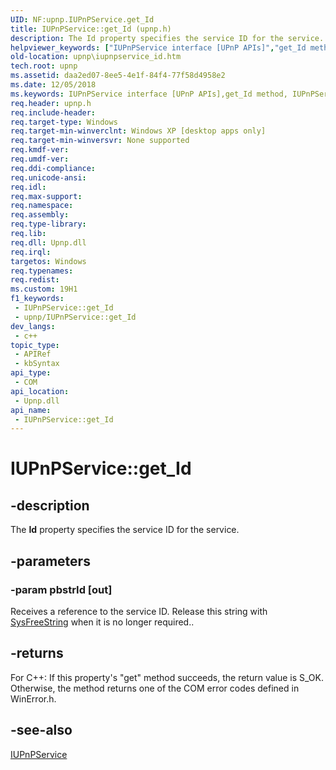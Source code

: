 ```yaml
---
UID: NF:upnp.IUPnPService.get_Id
title: IUPnPService::get_Id (upnp.h)
description: The Id property specifies the service ID for the service.
helpviewer_keywords: ["IUPnPService interface [UPnP APIs]","get_Id method","IUPnPService.get_Id","IUPnPService::get_Id","_upnp_iupnpservice_id","get_Id","get_Id method [UPnP APIs]","get_Id method [UPnP APIs]","IUPnPService interface","upnp.iupnpservice_id","upnp/IUPnPService::get_Id"]
old-location: upnp\iupnpservice_id.htm
tech.root: upnp
ms.assetid: daa2ed07-8ee5-4e1f-84f4-77f58d4958e2
ms.date: 12/05/2018
ms.keywords: IUPnPService interface [UPnP APIs],get_Id method, IUPnPService.get_Id, IUPnPService::get_Id, _upnp_iupnpservice_id, get_Id, get_Id method [UPnP APIs], get_Id method [UPnP APIs],IUPnPService interface, upnp.iupnpservice_id, upnp/IUPnPService::get_Id
req.header: upnp.h
req.include-header: 
req.target-type: Windows
req.target-min-winverclnt: Windows XP [desktop apps only]
req.target-min-winversvr: None supported
req.kmdf-ver: 
req.umdf-ver: 
req.ddi-compliance: 
req.unicode-ansi: 
req.idl: 
req.max-support: 
req.namespace: 
req.assembly: 
req.type-library: 
req.lib: 
req.dll: Upnp.dll
req.irql: 
targetos: Windows
req.typenames: 
req.redist: 
ms.custom: 19H1
f1_keywords:
 - IUPnPService::get_Id
 - upnp/IUPnPService::get_Id
dev_langs:
 - c++
topic_type:
 - APIRef
 - kbSyntax
api_type:
 - COM
api_location:
 - Upnp.dll
api_name:
 - IUPnPService::get_Id
---
```


# IUPnPService::get_Id


## -description

The 
<b>Id</b> property specifies the service ID for the service.

## -parameters

### -param pbstrId [out]

Receives a reference to the service ID. Release this string with <a href="/previous-versions/windows/desktop/api/oleauto/nf-oleauto-sysfreestring">SysFreeString</a> when it is no longer required..

## -returns

For C++: If this property's "get" method succeeds, the return value is S_OK. Otherwise, the method returns one of the COM error codes defined in WinError.h.

## -see-also

<a href="/windows/desktop/api/upnp/nn-upnp-iupnpservice">IUPnPService</a>

